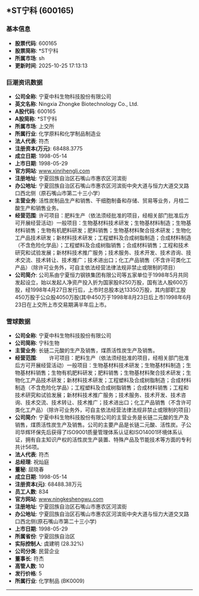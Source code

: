 ## *ST宁科 (600165)

### 基本信息

- **股票代码**: 600165
- **股票简称**: *ST宁科
- **所属市场**: sh
- **更新时间**: 2025-10-25 17:13:13

### 巨潮资讯数据

- **公司全称**: 宁夏中科生物科技股份有限公司
- **英文名称**: Ningxia Zhongke Biotechnology Co., Ltd.
- **A股代码**: 600165
- **A股简称**: *ST宁科
- **所属市场**: 上交所
- **所属行业**: 化学原料和化学制品制造业
- **法人代表**: 符杰
- **注册资本(万元)**: 68488.3775
- **成立日期**: 1998-05-14
- **上市日期**: 1998-05-29
- **官方网站**: www.xinrihengli.com
- **注册地址**: 宁夏回族自治区石嘴山市惠农区河滨街
- **办公地址**: 宁夏回族自治区石嘴山市惠农区河滨街中央大道与恒力大道交叉路口西北侧（原石嘴山市第二十三小学）
- **主营业务**: 活性炭制品生产和销售、干细胞制备和存储、贸易等业务，月桂二酸生产和销售业务。
- **经营范围**: 许可项目：肥料生产（依法须经批准的项目，经相关部门批准后方可开展经营活动）一般项目：生物基材料技术研发；生物基材料制造；生物基材料销售；生物有机肥料研发；肥料销售；生物基材料聚合技术研发；生物化工产品技术研发；新材料技术研发；工程塑料及合成树脂制造；合成材料制造（不含危险化学品）；工程塑料及合成树脂销售；合成材料销售；工程和技术研究和试验发展；新材料技术推广服务；技术服务、技术开发、技术咨询、技术交流、技术转让、技术推广；技术进出口；化工产品销售（不含许可类化工产品）（除许可业务外，可自主依法经营法律法规非禁止或限制的项目）
- **公司简介**: 公司系由宁夏恒力钢铁集团有限公司等五家单位于1998年5月共同发起设立，始以发起人净资产投入折为国家股8250万股，国有法人股600万股，经1998年4月27日发行后，上市时总股本达13350万股，其内部职工股450万股于公众股4050万股(其中450万于1998年8月23日后上市)1998年6月23日在上交所上市交易期满半年后上市。

### 雪球数据

- **公司全称**: 宁夏中科生物科技股份有限公司
- **公司简称**: 宁科生物
- **主营业务**: 长链二元酸的生产及销售，煤质活性炭生产及销售。
- **经营范围**: 　　许可项目：肥料生产（依法须经批准的项目，经相关部门批准后方可开展经营活动）一般项目：生物基材料技术研发；生物基材料制造；生物基材料销售；生物有机肥料研发；肥料销售；生物基材料聚合技术研发；生物化工产品技术研发；新材料技术研发；工程塑料及合成树脂制造；合成材料制造（不含危险化学品）；工程塑料及合成树脂销售；合成材料销售；工程和技术研究和试验发展；新材料技术推广服务；技术服务、技术开发、技术咨询、技术交流、技术转让、技术推广；技术进出口；化工产品销售（不含许可类化工产品）（除许可业务外，可自主依法经营法律法规非禁止或限制的项目）
- **公司简介**: 宁夏中科生物科技股份有限公司的主营业务是长链二元酸的生产及销售，煤质活性炭生产及销售。公司的主要产品是长链二元酸、活性炭。子公司华辉环保先后获得了ISO9001质量管理体系认证和ISO14001环境体系认证，拥有自主知识产权的活性炭生产装置、特殊产品及节能技术等方面的专利共计56项。
- **法人代表**: 符杰
- **总经理**: 祝灿庭
- **董秘**: 屈晓春
- **成立日期**: 1998-05-14
- **注册资本(元)**: 68488.38万元
- **员工人数**: 834
- **官方网站**: www.ningkeshengwu.com
- **注册地址**: 宁夏回族自治区石嘴山市惠农区河滨街
- **办公地址**: 宁夏回族自治区石嘴山市惠农区河滨街中央大道与恒力大道交叉路口西北侧(原石嘴山市第二十三小学)
- **上市日期**: 1998-05-29
- **所属省份**: 宁夏回族自治区
- **实际控制人**: 虞建明 (28.32%)
- **公司分类**: 民营企业
- **董事长**: 符杰
- **高管人数**: 10
- **发行价格**: 5
- **所属行业**: 化学制品 (BK0009)

---